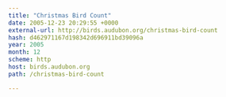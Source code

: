 ```yaml
---
title: "Christmas Bird Count"
date: 2005-12-23 20:29:55 +0000
external-url: http://birds.audubon.org/christmas-bird-count
hash: d462971167d198342d696911bd39096a
year: 2005
month: 12
scheme: http
host: birds.audubon.org
path: /christmas-bird-count

---
```



